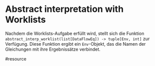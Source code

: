 # Abstract interpretation with Worklists

Nachdem die Worklists-Aufgabe erfüllt wird, stellt sich die Funktion `abstract_interp_worklist(list[DataFlowEq]) -> tuple[Env, int]` zur Verfügung. Diese Funktion ergibt ein `Env`-Objekt, das die Namen der Gleichungen mit ihre Ergebnissätze verbindet.

#resource